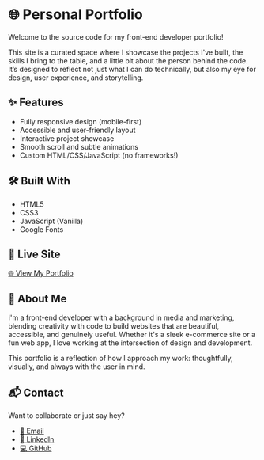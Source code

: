 # 🌐 Personal Portfolio

Welcome to the source code for my front-end developer portfolio!

This site is a curated space where I showcase the projects I've built, the skills I bring to the table, and a little bit about the person behind the code. It’s designed to reflect not just what I can do technically, but also my eye for design, user experience, and storytelling.

## ✨ Features
- Fully responsive design (mobile-first)
- Accessible and user-friendly layout
- Interactive project showcase
- Smooth scroll and subtle animations
- Custom HTML/CSS/JavaScript (no frameworks!)

## 🛠️ Built With
- HTML5
- CSS3
- JavaScript (Vanilla)
- Google Fonts

## 📸 Live Site
[🌐 View My Portfolio](https://desireealexia.github.io/portfolio/)

## 🚀 About Me
I'm a front-end developer with a background in media and marketing, blending creativity with code to build websites that are beautiful, accessible, and genuinely useful. Whether it's a sleek e-commerce site or a fun web app, I love working at the intersection of design and development.

This portfolio is a reflection of how I approach my work: thoughtfully, visually, and always with the user in mind.

## 📬 Contact
Want to collaborate or just say hey?

- [📧 Email](mailto:desiree.wf0@gmail.com)
- [💼 LinkedIn](https://www.linkedin.com/in/desireewilliamsforde)
- [💻 GitHub](https://github.com/desireealexia)